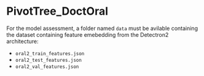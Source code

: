 # PivotTree_DoctOral

For the model assessment, a folder named `data` must be avilable containing the dataset containing feature emebedding from the Detectron2 architecture:
- `oral2_train_features.json`
- `oral2_test_features.json`
- `oral2_val_features.json`
